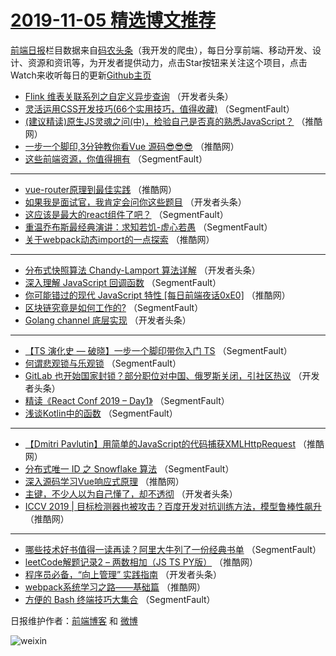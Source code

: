 # [2019-11-05 精选博文推荐](https://toutiao.qdkfweb.cn/date/2019/11/05)

[前端日报](https://qdkfweb.cn/c/news)栏目数据来自[码农头条](https://toutiao.qdkfweb.cn/)（我开发的爬虫），每日分享前端、移动开发、设计、资源和资讯等，为开发者提供动力，点击Star按钮来关注这个项目，点击Watch来收听每日的更新[Github主页](https://github.com/kujian/frontendDaily)
* [Flink 维表关联系列之自定义异步查询](https://toutiao.qdkfweb.cn/130114.html) （开发者头条）
* [灵活运用CSS开发技巧(66个实用技巧，值得收藏)](https://toutiao.qdkfweb.cn/130084.html) （SegmentFault）
* [(建议精读)原生JS灵魂之问(中)，检验自己是否真的熟悉JavaScript？](https://toutiao.qdkfweb.cn/130138.html) （推酷网）
* [一步一个脚印,3分钟教你看Vue 源码😎😎😎](https://toutiao.qdkfweb.cn/130129.html) （推酷网）
* [这些前端资源，你值得拥有](https://toutiao.qdkfweb.cn/130085.html) （SegmentFault）

***
* [vue-router原理到最佳实践](https://toutiao.qdkfweb.cn/130128.html) （推酷网）
* [如果我是面试官，我肯定会问你这些题目](https://toutiao.qdkfweb.cn/130107.html) （开发者头条）
* [这应该是最大的react组件了吧？](https://toutiao.qdkfweb.cn/130088.html) （SegmentFault）
* [重温乔布斯最经典演讲：求知若饥-虚心若愚](https://toutiao.qdkfweb.cn/130100.html) （SegmentFault）
* [关于webpack动态import的一点探索](https://toutiao.qdkfweb.cn/130137.html) （推酷网）

***
* [分布式快照算法 Chandy-Lamport 算法详解](https://toutiao.qdkfweb.cn/130111.html) （开发者头条）
* [深入理解 JavaScript 回调函数](https://toutiao.qdkfweb.cn/130090.html) （SegmentFault）
* [你可能错过的现代 JavaScript 特性 [每日前端夜话0xE0]](https://toutiao.qdkfweb.cn/130127.html) （推酷网）
* [区块链究竟是如何工作的?](https://toutiao.qdkfweb.cn/130101.html) （SegmentFault）
* [Golang channel 底层实现](https://toutiao.qdkfweb.cn/130112.html) （开发者头条）

***
* [【TS 演化史 &#8212; 破晓】一步一个脚印带你入门 TS](https://toutiao.qdkfweb.cn/130091.html) （SegmentFault）
* [何谓悲观锁与乐观锁](https://toutiao.qdkfweb.cn/130102.html) （SegmentFault）
* [GitLab 也开始国家封锁？部分职位对中国、俄罗斯关闭，引社区热议](https://toutiao.qdkfweb.cn/130113.html) （开发者头条）
* [精读《React Conf 2019 &#8211; Day1》](https://toutiao.qdkfweb.cn/130092.html) （SegmentFault）
* [浅谈Kotlin中的函数](https://toutiao.qdkfweb.cn/130103.html) （SegmentFault）

***
* [【Dmitri Pavlutin】用简单的JavaScript的代码捕获XMLHttpRequest](https://toutiao.qdkfweb.cn/130119.html) （推酷网）
* [分布式唯一 ID 之 Snowflake 算法](https://toutiao.qdkfweb.cn/130093.html) （SegmentFault）
* [深入源码学习Vue响应式原理](https://toutiao.qdkfweb.cn/130130.html) （推酷网）
* [主键，不少人以为自己懂了，却不透彻](https://toutiao.qdkfweb.cn/130104.html) （开发者头条）
* [ICCV 2019 | 目标检测器也被攻击？百度开发对抗训练方法，模型鲁棒性飙升](https://toutiao.qdkfweb.cn/130120.html) （推酷网）

***
* [哪些技术好书值得一读再读？阿里大牛列了一份经典书单](https://toutiao.qdkfweb.cn/130094.html) （SegmentFault）
* [leetCode解题记录2 &#8211; 两数相加（JS TS PY版）](https://toutiao.qdkfweb.cn/130131.html) （推酷网）
* [程序员必备，“向上管理” 实践指南](https://toutiao.qdkfweb.cn/130105.html) （开发者头条）
* [webpack系统学习之路——基础篇](https://toutiao.qdkfweb.cn/130121.html) （推酷网）
* [方便的 Bash 终端技巧大集合](https://toutiao.qdkfweb.cn/130095.html) （SegmentFault）

日报维护作者：[前端博客](https://qdkfweb.cn/) 和 [微博](https://qdkfweb.cn/go/weibo)

![weixin](https://user-images.githubusercontent.com/3055447/38468989-651132ac-3b80-11e8-8e6b-15122322a9d7.png)